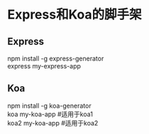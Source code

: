 # Express和Koa的脚手架
## Express
npm install -g express-generator   
express my-express-app   

## Koa
npm install -g koa-generator   
koa my-koa-app #适用于koa1   
koa2 my-koa-app #适用于koa2   